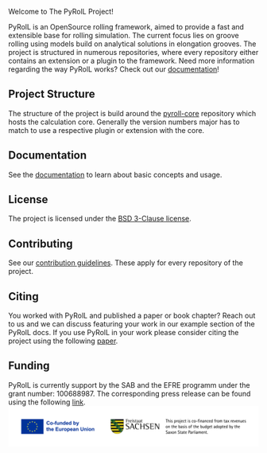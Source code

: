 Welcome to The PyRolL Project!

PyRolL is an OpenSource rolling framework, aimed to provide a fast and extensible base for rolling simulation. The
current focus lies on groove rolling using models build on analytical solutions in elongation grooves. 
The project is structured in numerous repositories, where every repository either contains an extension or a plugin to the framework. 
Need more information regarding the way PyRolL works? Check out our [documentation](https://pyroll.readthedocs.io/en/latest)!

## Project Structure
The structure of the project is build around the [pyroll-core](https://github.com/pyroll-project/pyroll-core) repository which hosts the calculation core. 
Generally the version numbers major has to match to use a respective plugin or extension with the core. 


## Documentation

See the [documentation](https://pyroll.readthedocs.io/en/latest) to learn about basic concepts and usage. 

## License

The project is licensed under the [BSD 3-Clause license](../LICENSE).

## Contributing

See our [contribution guidelines](profile/CONTRIBUTING.md).
These apply for every repository of the project. 

## Citing

You worked with PyRolL and published a paper or book chapter? 
Reach out to us and we can discuss featuring your work in our example section of the PyRolL docs.
If you use PyRolL in your work please consider citing the project using the following [paper](https://joss.theoj.org/papers/10.21105/joss.06200).

## Funding

PyRolL is currently support by the SAB and the EFRE programm under the grant number: 100688987.
The corresponding press release can be found using the following [link](https://tu-freiberg.de/news/vom-labor-den-markt-tu-bergakademie-freiberg-erneut-erfolgreich-bei-validierungsfoerderung).
![](img/EFRE-ESF_LO_Kombination_EU-Logo_FreistaatSachsen_H_ENG_RGB.png)